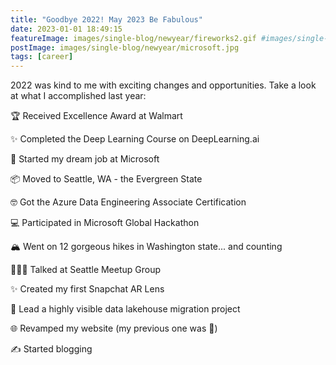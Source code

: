 ```yaml
---
title: "Goodbye 2022! May 2023 Be Fabulous"
date: 2023-01-01 18:49:15
featureImage: images/single-blog/newyear/fireworks2.gif #images/single-blog/newyear/IMG_6388.jpg
postImage: images/single-blog/newyear/microsoft.jpg
tags: [career]
---
```


2022 was kind to me with exciting changes and opportunities. Take a look at what I accomplished last year: 

<!-- {{< blogsection title="My 2022 Highlights" image="images/single-blog/newyear/sunset.gif" >}}
{{< /blogsection >}} -->

🏆 Received Excellence Award at Walmart

✨ Completed the Deep Learning Course on DeepLearning.ai

🎉 Started my dream job at Microsoft

📦 Moved to Seattle, WA - the Evergreen State

🤓 Got the Azure Data Engineering Associate Certification

💻 Participated in Microsoft Global Hackathon 

🏔️ Went on 12 gorgeous hikes in Washington state... and counting

👩🏻‍💻 Talked at Seattle Meetup Group

✨ Created my first Snapchat AR Lens

🚤 Lead a highly visible data lakehouse migration project

🌐 Revamped my website (my previous one was 💩)

✍️ Started blogging

<!-- {{< blogsection title="Goodbye 2022! May 2023 Be Fabulous" image="images/single-blog/newyear/sunset.gif" >}}
{{< /blogsection >}} -->

<!-- 
### My 2022 in pictures

{{< slide dir="/images/single-blog/newyear" width="800px" height="500px" >}} -->





